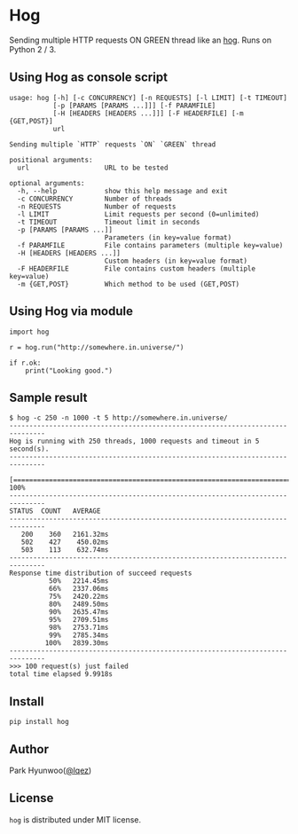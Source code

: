Hog
===

Sending multiple HTTP requests ON GREEN thread like an [hog](http://en.wikipedia.org/wiki/Giant_forest_hog).
Runs on Python 2 / 3.


Using Hog as console script
---------------------------

    usage: hog [-h] [-c CONCURRENCY] [-n REQUESTS] [-l LIMIT] [-t TIMEOUT]
               [-p [PARAMS [PARAMS ...]]] [-f PARAMFILE]
               [-H [HEADERS [HEADERS ...]]] [-F HEADERFILE] [-m {GET,POST}]
               url

    Sending multiple `HTTP` requests `ON` `GREEN` thread

    positional arguments:
      url                   URL to be tested

    optional arguments:
      -h, --help            show this help message and exit
      -c CONCURRENCY        Number of threads
      -n REQUESTS           Number of requests
      -l LIMIT              Limit requests per second (0=unlimited)
      -t TIMEOUT            Timeout limit in seconds
      -p [PARAMS [PARAMS ...]]
                            Parameters (in key=value format)
      -f PARAMFILE          File contains parameters (multiple key=value)
      -H [HEADERS [HEADERS ...]]
                            Custom headers (in key=value format)
      -F HEADERFILE         File contains custom headers (multiple key=value)
      -m {GET,POST}         Which method to be used (GET,POST)


Using Hog via module
--------------------

    import hog

    r = hog.run("http://somewhere.in.universe/")

    if r.ok:
        print("Looking good.")



Sample result
-------------

    $ hog -c 250 -n 1000 -t 5 http://somewhere.in.universe/
    -------------------------------------------------------------------------------
    Hog is running with 250 threads, 1000 requests and timeout in 5 second(s).
    -------------------------------------------------------------------------------
      [======================================================================] 100%
    -------------------------------------------------------------------------------
    STATUS  COUNT   AVERAGE
    -------------------------------------------------------------------------------
       200    360   2161.32ms
       502    427    450.02ms
       503    113    632.74ms
    -------------------------------------------------------------------------------
    Response time distribution of succeed requests
              50%   2214.45ms
              66%   2337.06ms
              75%   2420.22ms
              80%   2489.50ms
              90%   2635.47ms
              95%   2709.51ms
              98%   2753.71ms
              99%   2785.34ms
             100%   2839.30ms
    -------------------------------------------------------------------------------
    >>> 100 request(s) just failed
    total time elapsed 9.9918s


Install
-------

    pip install hog


Author
------

Park Hyunwoo([@lqez](https://twitter.com/lqez))


License
-------

`hog` is distributed under MIT license.
